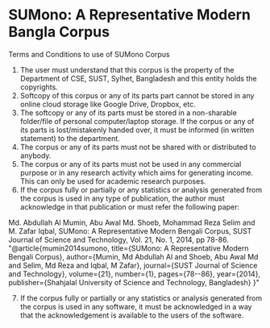 # SUMono: A Representative Modern Bangla Corpus
Terms and Conditions to use of SUMono Corpus

1.	The user must understand that this corpus is the property of the Department of CSE, SUST, Sylhet, Bangladesh and this entity holds the copyrights.
2.	Softcopy of this corpus or any of its parts part cannot be stored in any online cloud storage like Google Drive, Dropbox, etc.
3.	The softcopy or any of its parts must be stored in a non-sharable folder/file of personal computer/laptop storage. If the corpus or any of its parts is lost/mistakenly handed over, it must be informed (in written statement) to the department.
4.	The corpus or any of its parts must not be shared with or distributed to anybody.
5.	The corpus or any of its parts must not be used in any commercial purpose or in any research activity which aims for generating income. This can only be used for academic research purposes.
6.	If the corpus fully or partially or any statistics or analysis generated from the corpus is used in any type of publication, the author must acknowledge in that publication or must refer the following paper:

Md. Abdullah Al Mumin, Abu Awal Md. Shoeb, Mohammad Reza Selim and M. Zafar Iqbal, SUMono: A Representative Modern Bengali Corpus, SUST Journal of Science and Technology, Vol. 21, No. 1, 2014, pp 78-86.
            "@article{mumin2014sumono,
              title={SUMono: A Representative Modern Bengali Corpus},
              author={Mumin, Md Abdullah Al and Shoeb, Abu Awal Md and Selim, Md Reza and Iqbal, M Zafar},
              journal={SUST Journal of Science and Technology},
              volume={21},
              number={1},
              pages={78--86},
              year={2014},
              publisher={Shahjalal University of Science and Technology, Bangladesh}
            }"

7.	If the corpus fully or partially or any statistics or analysis generated from the corpus is used in any software, it must be acknowledged in a way that the acknowledgement is available to the users of the software.

